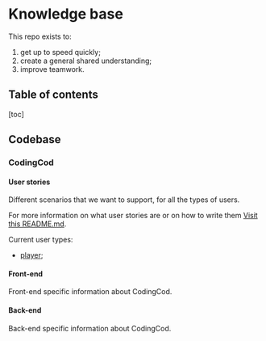 # Knowledge base

This repo exists to:

1. get up to speed quickly;
2. create a general shared understanding;
3. improve teamwork.

## Table of contents

[toc]

## Codebase

### CodingCod

#### User stories

Different scenarios that we want to support, for all the types of users.

For more information on what user stories are or on how to write them [Visit this README.md](./codebase/CodingCod/user-stories/README.md).

Current user types:

- [player](./codebase/CodingCod/user-stories/player.md);

#### Front-end

Front-end specific information about CodingCod.

#### Back-end

Back-end specific information about CodingCod.

